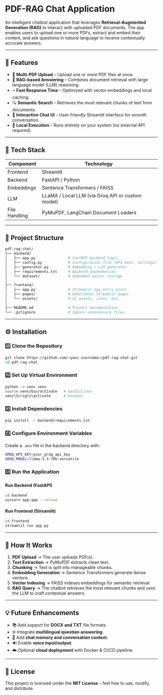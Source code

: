 # PDF-RAG Chat Application

An intelligent chatbot application that leverages **Retrieval-Augmented Generation (RAG)** to interact with uploaded PDF documents. The app enables users to upload one or more PDFs, extract and embed their content, and ask questions in natural language to receive contextually accurate answers.

---

## 🚀 Features

- 📄 **Multi-PDF Upload** – Upload one or more PDF files at once.
- 🧠 **RAG-based Answering** – Combines document retrieval with large language model (LLM) reasoning.
- ⚡ **Fast Response Time** – Optimized with vector embeddings and local caching.
- 🔍 **Semantic Search** – Retrieves the most relevant chunks of text from documents.
- 💬 **Interactive Chat UI** – User-friendly Streamlit interface for smooth conversation.
- 🔐 **Local Execution** – Runs entirely on your system (no external API required).

---

## 🧩 Tech Stack

| Component | Technology |
|------------|-------------|
| Frontend | Streamlit |
| Backend | FastAPI / Python |
| Embeddings | Sentence Transformers / FAISS |
| LLM | LLaMA / Local LLM (via Groq API or custom model) |
| File Handling | PyMuPDF, LangChain Document Loaders |

---

## 📁 Project Structure

```bash
pdf-rag-chat/
├── backend/
│   ├── app.py               # FastAPI backend logic
│   ├── config.py            # Configuration file (API keys, settings)
│   ├── generator.py         # Embedding + LLM generator
│   ├── requirements.txt     # Backend dependencies
│   └── dataset/             # Embedded vector storage
│
├── frontend/
│   ├── app.py               # Streamlit app entry point
│   ├── pages/               # Additional Streamlit pages
│   └── assets/              # UI assets, icons, etc.
│
├── README.md                # Project documentation
└── .gitignore               # Ignore unnecessary files
```

---

## ⚙️ Installation

### 1️⃣ Clone the Repository
```bash
git clone https://github.com/<your-username>/pdf-rag-chat.git
cd pdf-rag-chat
```

### 2️⃣ Set Up Virtual Environment
```bash
python -m venv venv
source venv/bin/activate   # macOS/Linux
venv\Scripts\activate      # Windows
```

### 3️⃣ Install Dependencies
```bash
pip install -r backend/requirements.txt
```

### 4️⃣ Configure Environment Variables
Create a `.env` file in the backend directory with:
```bash
GROQ_API_KEY=your_groq_api_key
GROQ_MODEL=llama-3.3-70b-versatile
```

### 5️⃣ Run the Application
#### Run Backend (FastAPI)
```bash
cd backend
uvicorn app:app --reload
```

#### Run Frontend (Streamlit)
```bash
cd frontend
streamlit run app.py
```

---

## 🧠 How It Works

1. **PDF Upload** → The user uploads PDF(s).
2. **Text Extraction** → PyMuPDF extracts clean text.
3. **Chunking** → Text is split into manageable chunks.
4. **Embedding Generation** → Sentence Transformers generate dense vectors.
5. **Vector Indexing** → FAISS indexes embeddings for semantic retrieval.
6. **RAG Query** → The chatbot retrieves the most relevant chunks and uses the LLM to craft contextual answers.

---



## 💡 Future Enhancements

- 📚 Add support for **DOCX and TXT** file formats.
- 🌐 Integrate **multilingual question answering**.
- 🧩 Add **chat memory and conversation context**.
- 🔊 Enable **voice input/output**.
- ☁️ Optional **cloud deployment** with Docker & CI/CD pipeline.

---

## 🪪 License

This project is licensed under the **MIT License** – feel free to use, modify, and distribute.
